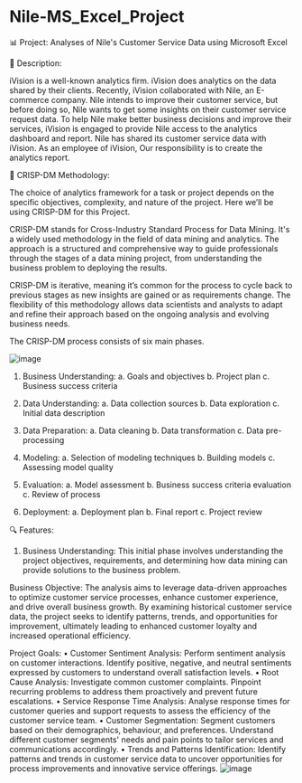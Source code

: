 # Nile-MS_Excel_Project

📊 Project: Analyses of Nile's Customer Service Data using Microsoft Excel

📝 Description: 

iVision is a well-known analytics firm. iVision does analytics on the data shared by their clients. Recently, iVision collaborated with Nile, an E-commerce company. Nile intends to improve their customer service, but before doing so, Nile wants to get some insights on their customer service request data. To help Nile make better business decisions and improve their services, iVision is engaged to provide Nile access to the analytics dashboard and report. Nile has shared its customer service data with iVision.
As an employee of iVision, Our responsibility is to create the analytics report.

🔄 CRISP-DM Methodology:

The choice of analytics framework for a task or project depends on the specific objectives, complexity, and nature of the project. Here we’ll be using CRISP-DM for this Project.

CRISP-DM stands for Cross-Industry Standard Process for Data Mining. It's a widely used methodology in the field of data mining and analytics. The approach is a structured and comprehensive way to guide professionals through the stages of a data mining project, from understanding the business problem to deploying the results.

CRISP-DM is iterative, meaning it’s common for the process to cycle back to previous stages as new insights are gained or as requirements change. The flexibility of this methodology allows data scientists and analysts to adapt and refine their approach based on the ongoing analysis and evolving business needs.

The CRISP-DM process consists of six main phases.

![image](https://github.com/shishir1991/MS_Excel_Project/assets/157515610/4d777d42-9582-4230-b22a-65a39b160749)


1. Business Understanding: a. Goals and objectives b. Project plan c. Business success criteria

2. Data Understanding: a. Data collection sources b. Data exploration c. Initial data description

3. Data Preparation: a. Data cleaning b. Data transformation c. Data pre-processing
 
4. Modeling: a. Selection of modeling techniques b. Building models c. Assessing model quality

5. Evaluation: a. Model assessment b. Business success criteria evaluation c. Review of process

6. Deployment: a. Deployment plan b. Final report c. Project review

🔍 Features:

1. Business Understanding: This initial phase involves understanding the project objectives, requirements, and determining how data mining can provide solutions to the business problem.
 
Business Objective: 
The analysis aims to leverage data-driven approaches to optimize customer service processes, enhance customer experience, and drive overall business growth. By examining historical customer service data, the project seeks to identify patterns, trends, and opportunities for improvement, ultimately leading to enhanced customer loyalty and increased operational efficiency. 

Project Goals: 
• Customer Sentiment Analysis: Perform sentiment analysis on customer interactions. Identify positive, negative, and neutral sentiments expressed by customers to understand overall satisfaction levels. 
• Root Cause Analysis: Investigate common customer complaints. Pinpoint recurring problems to address them proactively and prevent future escalations. 
• Service Response Time Analysis: Analyse response times for customer queries and support requests to assess the efficiency of the customer service team. 
• Customer Segmentation: Segment customers based on their demographics, behaviour, and preferences. Understand different customer segments' needs and pain points to tailor services and communications accordingly. 
• Trends and Patterns Identification: Identify patterns and trends in customer service data to uncover opportunities for process improvements and innovative service offerings. 
![image](https://github.com/shishir1991/MS_Excel_Project/assets/157515610/93ce9547-f96a-4220-98ba-d8f67fc16337)






